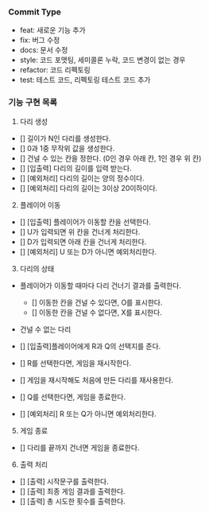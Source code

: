 ### Commit Type

- feat: 새로운 기능 추가
- fix: 버그 수정
- docs: 문서 수정
- style: 코드 포맷팅, 세미콜론 누락, 코드 변경이 없는 경우
- refactor: 코드 리펙토링
- test: 테스트 코드, 리펙토링 테스트 코드 추가

### 기능 구현 목록

1. 다리 생성

- [] 길이가 N인 다리를 생성한다.
- [] 0과 1중 무작위 값을 생성한다.
- [] 건널 수 있는 칸을 정한다. (0인 경우 아래 칸, 1인 경우 위 칸)
- [] [입출력] 다리의 길이를 입력 받는다.
- [] [예외처리] 다리의 길이는 양의 정수이다.
- [] [예외처리] 다리의 길이는 3이상 20이하이다.

2. 플레이어 이동

- [] [입출력] 플레이어가 이동할 칸을 선택한다.
- [] U가 입력되면 위 칸을 건너게 처리한다.
- [] D가 입력되면 아래 칸을 건너게 처리한다.
- [] [예외처리] U 또는 D가 아니면 예외처리한다.

3. 다리의 상태

- 플레이어가 이동할 때마다 다리 건너기 결과를 출력한다.

  - [] 이동한 칸을 건널 수 있다면, O를 표시한다.
  - [] 이동한 칸을 건널 수 없다면, X를 표시한다.

- 건널 수 없는 다리
- [] [입출력]플레이어에게 R과 Q의 선택지를 준다.
- [] R를 선택한다면, 게임을 재시작한다.
- [] 게임을 재시작해도 처음에 만든 다리를 재사용한다.
- [] Q를 선택한다면, 게임을 종료한다.
- [] [예외처리] R 또는 Q가 아니면 예외처리한다.

5. 게임 종료

- [] 다리를 끝까지 건너면 게임을 종료한다.

6. 출력 처리

- [] [출력] 시작문구를 출력한다.
- [] [출력] 최종 게임 결과를 출력한다.
- [] [출력] 총 시도한 횟수를 출력한다.
